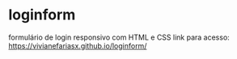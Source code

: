 # loginform
formulário de login responsivo com HTML e CSS
link para acesso: https://vivianefariasx.github.io/loginform/
